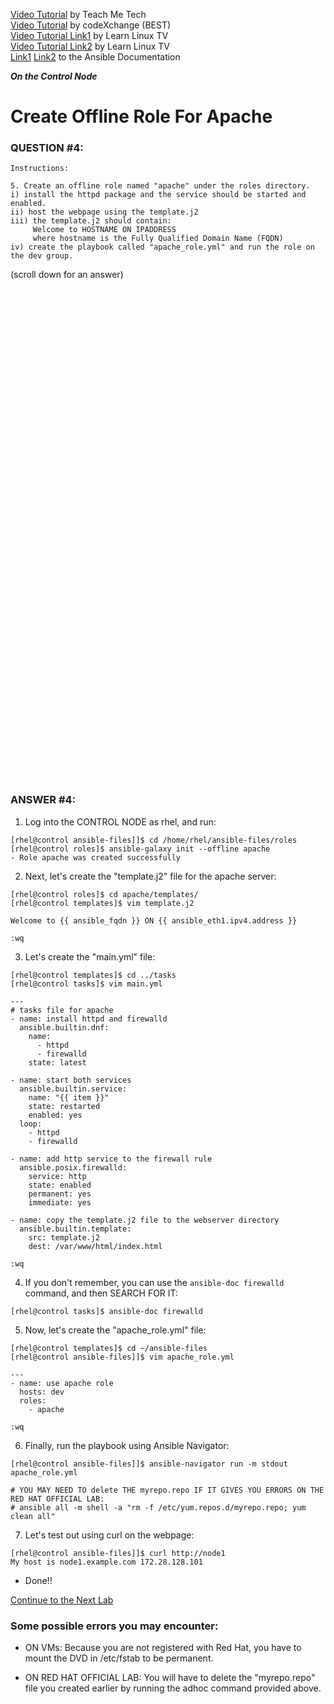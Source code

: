<a href="https://www.youtube.com/watch?v=W2pMZLWK-B4&list=PLYB6dfdhWDePZf4fd4YgGGtSX_vHKv5vz&index=6">Video Tutorial</a> by Teach Me Tech \
<a href="https://www.youtube.com/watch?v=jvyfNTuxyjE&list=PLL_setXLS0tiYMipvQI4oUGkJwhOhn42J&index=4">Video Tutorial</a> by codeXchange (BEST) \
<a href="https://www.youtube.com/watch?v=tq9sCeQNVYc&list=PLT98CRl2KxKEUHie1m24-wkyHpEsa4Y70&index=14">Video Tutorial Link1</a> by Learn Linux TV \
<a href="https://www.youtube.com/watch?v=s8F_YWGHeDM&list=PLT98CRl2KxKEUHie1m24-wkyHpEsa4Y70&index=16">Video Tutorial Link2</a> by Learn Linux TV \
<a href="https://docs.ansible.com/ansible/latest/playbook_guide/playbooks_templating.html#templating-jinja2">Link1</a> <a href="https://docs.ansible.com/ansible/latest/playbook_guide/playbooks_reuse_roles.html#using-roles-at-the-play-level">Link2</a> to the Ansible Documentation

***On the Control Node***

# Create Offline Role For Apache
### QUESTION #4:
```
Instructions:

5. Create an offline role named "apache" under the roles directory.
i) install the httpd package and the service should be started and enabled.
ii) host the webpage using the template.j2
iii) the template.j2 should contain:
     Welcome to HOSTNAME ON IPADDRESS
     where hostname is the Fully Qualified Domain Name (FQDN)
iv) create the playbook called "apache_role.yml" and run the role on the dev group.
```

(scroll down for an answer)
<br/><br/><br/><br/><br/><br/><br/><br/><br/><br/><br/><br/><br/><br/><br/><br/><br/><br/><br/><br/><br/><br/><br/><br/>
<br/><br/><br/><br/><br/><br/><br/><br/><br/><br/><br/><br/><br/><br/><br/><br/><br/><br/><br/><br/><br/><br/><br/><br/>

### ANSWER #4:

1) Log into the CONTROL NODE as rhel, and run:
```
[rhel@control ansible-files]]$ cd /home/rhel/ansible-files/roles
[rhel@control roles]$ ansible-galaxy init --offline apache
- Role apache was created successfully
```
2) Next, let's create the "template.j2" file for the apache server:
```
[rhel@control roles]$ cd apache/templates/
[rhel@control templates]$ vim template.j2

Welcome to {{ ansible_fqdn }} ON {{ ansible_eth1.ipv4.address }}

:wq
```

3) Let's create the "main.yml" file:
```
[rhel@control templates]$ cd ../tasks
[rhel@control tasks]$ vim main.yml

---
# tasks file for apache
- name: install httpd and firewalld
  ansible.builtin.dnf:
    name:
      - httpd
      - firewalld
    state: latest

- name: start both services
  ansible.builtin.service:
    name: "{{ item }}"
    state: restarted
    enabled: yes
  loop:
    - httpd
    - firewalld

- name: add http service to the firewall rule
  ansible.posix.firewalld:
    service: http
    state: enabled
    permanent: yes
    immediate: yes

- name: copy the template.j2 file to the webserver directory
  ansible.builtin.template:
    src: template.j2
    dest: /var/www/html/index.html

:wq
```

4) If you don't remember, you can use the ```ansible-doc firewalld``` command, and then SEARCH FOR IT:
```
[rhel@control tasks]$ ansible-doc firewalld
```

5) Now, let's create the "apache_role.yml" file:
```
[rhel@control templates]$ cd ~/ansible-files
[rhel@control ansible-files]]$ vim apache_role.yml

---
- name: use apache role
  hosts: dev
  roles:
    - apache

:wq
```

6) Finally, run the playbook using Ansible Navigator:
```
[rhel@control ansible-files]]$ ansible-navigator run -m stdout apache_role.yml

# YOU MAY NEED TO delete THE myrepo.repo IF IT GIVES YOU ERRORS ON THE RED HAT OFFICIAL LAB:
# ansible all -m shell -a "rm -f /etc/yum.repos.d/myrepo.repo; yum clean all"
```

7) Let's test out using curl on the webpage:
```
[rhel@control ansible-files]]$ curl http://node1
My host is node1.example.com 172.28.128.101
```

* Done!!

[Continue to the Next Lab](05_create_and_run_roles_yml_(EASY).md)

### Some possible errors you may encounter: ###
- ON VMs:
     Because you are not registered with Red Hat, you have to mount the DVD in /etc/fstab to be permanent.
  
- ON RED HAT OFFICIAL LAB:
     You will have to delete the "myrepo.repo" file you created earlier by running the adhoc command provided above.
